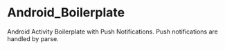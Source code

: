 Android_Boilerplate
===================

Android Activity Boilerplate with Push Notifications. Push notifications are handled by parse.
